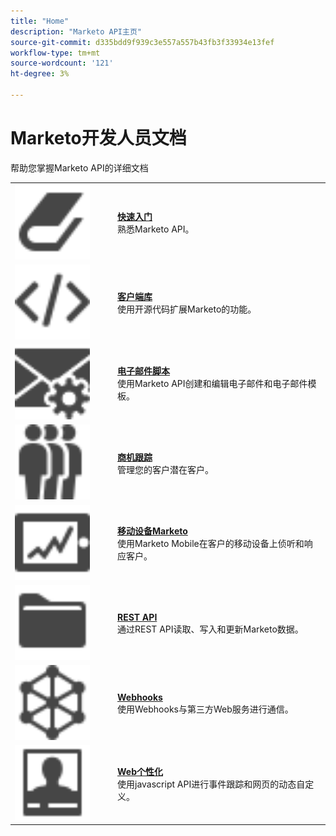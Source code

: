 ```yaml
---
title: "Home"
description: "Marketo API主页"
source-git-commit: d335bdd9f939c3e557a557b43fb3f33934e13fef
workflow-type: tm+mt
source-wordcount: '121'
ht-degree: 3%

---
```



# Marketo开发人员文档

帮助您掌握Marketo API的详细文档

<table>
  <tr>
    <td width="150"><img alt="快速入门" src="assets/Smock_Book_18_N.svg" width="120px"/></td>
    <td><a href="getting-started.md"><strong>快速入门</strong></a>
      <div>熟悉Marketo API。</div></td>
  </tr>
  <tr>
    <td><img alt="客户端库" src="assets/Smock_Code_18_N.svg" width="120px"></td>
    <td><a href="https://github.com/Marketo/Community-Supported-Client-Libraries"><strong>客户端库</strong></a>
      <div>使用开源代码扩展Marketo的功能。</div></td>
  </tr>
  <tr>
    <td width="150px"><img alt="电子邮件脚本" src="assets/Smock_EmailGear_18_N.svg" width="120px"/></td>
    <td><a href="rest-api/emails.md"><strong>电子邮件脚本</strong></a>
      <div>使用Marketo API创建和编辑电子邮件和电子邮件模板。</div></td>
  </tr>
  <tr>
    <td width="150px"><img alt="商机跟踪" src="assets/Smock_PeopleGroup_18_N.svg" width="120px"></td>
    <td><a href="javascript-api/lead-tracking.md"><strong>商机跟踪</strong></a><br>
      <div>管理您的客户潜在客户。</div></td>
  </tr>
  <tr>
    <td width="150px"><img alt="移动设备Marketo" src="assets/Smock_MobileServices_18_N.svg" width="120px"/></td>
    <td><a href="mobile/mobile.md"><strong>移动设备Marketo</strong></a>
      <div>使用Marketo Mobile在客户的移动设备上侦听和响应客户。</div></td>
  </tr>
  <tr>
    <td width="150"><img alt="REST API" src="assets/Smock_AppleFiles_18_N.svg" width="120px"/></td>
    <td><a href="https://developer.adobe.com/marketo-apis/"><strong>REST API</strong></a>
      <div>通过REST API读取、写入和更新Marketo数据。</div></td>
  </tr>
  <tr>
    <td width="150px"><img alt="Webhooks" src="assets/Smock_SocialNetwork_18_N.svg" width="120px"/></td>
    <td><a href="webhooks/webhooks.md"><strong>Webhooks</strong></a>
      <div>使用Webhooks与第三方Web服务进行通信。</div></td>
  </tr>
  <tr>
    <td width="150px"><img alt="Web个性化" src="assets/Smock_PersonalizationField_18_N.svg" width="120px"></td>
    <td><a href="javascript-api/web-personalization.md"><strong>Web个性化</strong></a>
      <div>使用javascript API进行事件跟踪和网页的动态自定义。</div></td>
  </tr>
</table>
